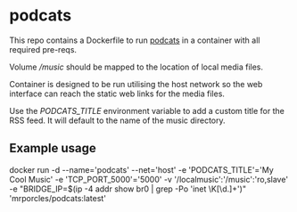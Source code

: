 # podcats

This repo contains a Dockerfile to run [podcats](https://github.com/jakubroztocil/podcats) in a container with all required pre-reqs.

Volume */music* should be mapped to the location of local media files.

Container is designed to be run utilising the host network so the web interface can reach the static web links for the media files.

Use the *PODCATS_TITLE* environment variable to add a custom title for the RSS feed. It will default to the name of the music directory.

## Example usage

docker run -d --name='podcats' --net='host' -e 'PODCATS_TITLE'='My Cool Music' -e 'TCP_PORT_5000'='5000' -v '/localmusic':'/music':'ro,slave' -e "BRIDGE_IP=$(ip -4 addr show br0 | grep -Po 'inet \K[\d.]+')" 'mrporcles/podcats:latest'
